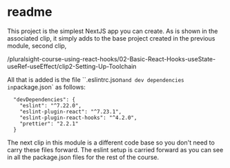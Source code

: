 # readme

This project is the simplest NextJS app you can create. As is shown in the associated clip, it simply adds to the base project created
in the previous module, second clip,

/pluralsight-course-using-react-hooks/02-Basic-React-Hooks-useState-useRef-useEffect/clip2-Setting-Up-Toolchain

All that is added is the file ``.eslintrc.json` and dev dependencies in `package.json` as follows:

```
  "devDependencies": {
    "eslint": "^7.22.0",
    "eslint-plugin-react": "^7.23.1",
    "eslint-plugin-react-hooks": "^4.2.0",
    "prettier": "2.2.1"
  }
```

The next clip in this module is a different code base so you don't need to carry these files forward. The eslint setup is carried
forward as you can see in all the package.json files for the rest of the course.
